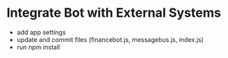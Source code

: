 # Integrate Bot with External Systems

- add app settings
- update and commit files (financebot.js, messagebus.js, index.js)
- run npm install


